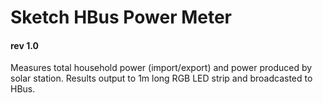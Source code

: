 # Sketch HBus Power Meter
#### rev 1.0

Measures total household power (import/export) and power produced by solar station. Results output to 1m long RGB LED strip and broadcasted to HBus.
